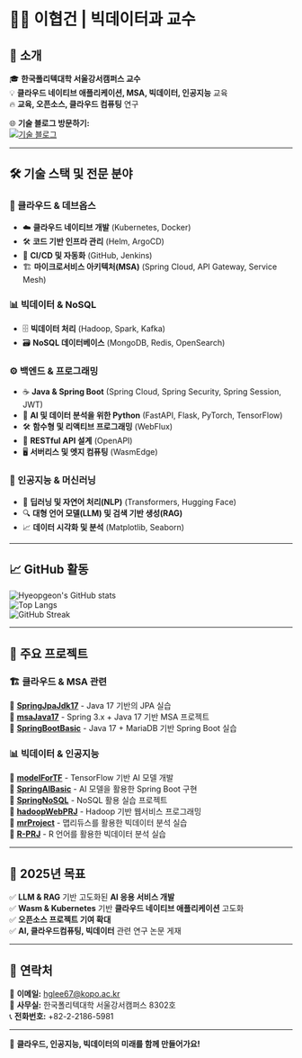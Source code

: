 # 👨‍🏫 이협건 | 빅데이터과 교수  

## 🚀 소개  
🎓 **한국폴리텍대학 서울강서캠퍼스 교수**  
💡 **클라우드 네이티브 애플리케이션, MSA, 빅데이터, 인공지능** 교육  
🔥 **교육, 오픈소스, 클라우드 컴퓨팅** 연구  

🌐 **기술 블로그 방문하기:**  
[![기술 블로그](https://img.shields.io/badge/Visit-Blog-0A66C2?style=for-the-badge&logo=githubpages&logoColor=white)](https://hyeopgeon-lee.github.io)

---
## 🛠️ 기술 스택 및 전문 분야

### 📡 클라우드 & 데브옵스  
- ☁️ **클라우드 네이티브 개발** (Kubernetes, Docker)  
- 🛠️ **코드 기반 인프라 관리** (Helm, ArgoCD)  
- 🔧 **CI/CD 및 자동화** (GitHub, Jenkins)  
- 🏗 **마이크로서비스 아키텍처(MSA)** (Spring Cloud, API Gateway, Service Mesh)  

### 📊 빅데이터 & NoSQL  
- 🗄 **빅데이터 처리** (Hadoop, Spark, Kafka)  
- 🗃 **NoSQL 데이터베이스** (MongoDB, Redis, OpenSearch)  

### ⚙️ 백엔드 & 프로그래밍  
- ☕ **Java & Spring Boot** (Spring Cloud, Spring Security, Spring Session, JWT)  
- 🐍 **AI 및 데이터 분석을 위한 Python** (FastAPI, Flask, PyTorch, TensorFlow)  
- 🛠 **함수형 및 리액티브 프로그래밍** (WebFlux)  
- 📡 **RESTful API 설계** (OpenAPI)  
- 🖥 **서버리스 및 엣지 컴퓨팅** (WasmEdge)  

### 🤖 인공지능 & 머신러닝  
- 🧠 **딥러닝 및 자연어 처리(NLP)** (Transformers, Hugging Face)  
- 🔍 **대형 언어 모델(LLM) 및 검색 기반 생성(RAG)**  
- 📈 **데이터 시각화 및 분석** (Matplotlib, Seaborn)  

---

## 📈 GitHub 활동  
![Hyeopgeon's GitHub stats](https://github-readme-stats.vercel.app/api?username=Hyeopgeon-Lee&show_icons=true&theme=tokyonight)  
![Top Langs](https://github-readme-stats.vercel.app/api/top-langs/?username=Hyeopgeon-Lee&layout=compact&theme=radical)  
![GitHub Streak](https://streak-stats.demolab.com?user=Hyeopgeon-Lee&theme=radical)

---

## 📌 주요 프로젝트  
### 🏗️ **클라우드 & MSA 관련**  
🔹 [**SpringJpaJdk17**](https://github.com/Hyeopgeon-Lee/SpringJpaJdk17) - Java 17 기반의 JPA 실습  
🔹 [**msaJava17**](https://github.com/Hyeopgeon-Lee/msaJava17) - Spring 3.x + Java 17 기반 MSA 프로젝트  
🔹 [**SpringBootBasic**](https://github.com/Hyeopgeon-Lee/SpringBootBasic) - Java 17 + MariaDB 기반 Spring Boot 실습  

### 📊 **빅데이터 & 인공지능**  
🔹 [**modelForTF**](https://github.com/Hyeopgeon-Lee/modelForTF) - TensorFlow 기반 AI 모델 개발  
🔹 [**SpringAIBasic**](https://github.com/Hyeopgeon-Lee/SpringAIBasic) - AI 모델을 활용한 Spring Boot 구현  
🔹 [**SpringNoSQL**](https://github.com/Hyeopgeon-Lee/SpringNoSQL) - NoSQL 활용 실습 프로젝트  
🔹 [**hadoopWebPRJ**](https://github.com/Hyeopgeon-Lee/hadoopWebPRJ) - Hadoop 기반 웹서비스 프로그래밍  
🔹 [**mrProject**](https://github.com/Hyeopgeon-Lee/mrProject) - 맵리듀스를 활용한 빅데이터 분석 실습  
🔹 [**R-PRJ**](https://github.com/Hyeopgeon-Lee/R-PRJ) - R 언어를 활용한 빅데이터 분석 실습  

---

## 🎯 2025년 목표  
✅ **LLM & RAG** 기반 고도화된 **AI 응용 서비스 개발**  
✅ **Wasm & Kubernetes** 기반 **클라우드 네이티브 애플리케이션** 고도화  
✅ **오픈소스 프로젝트 기여 확대**  
✅ **AI, 클라우드컴퓨팅, 빅데이터** 관련 연구 논문 게재  

---

## 📧 연락처  
📩 **이메일:** hglee67@kopo.ac.kr  
📍 **사무실:** 한국폴리텍대학 서울강서캠퍼스 8302호  
📞 **전화번호:** +82-2-2186-5981  

---

🚀 **클라우드, 인공지능, 빅데이터의 미래를 함께 만들어가요!**
